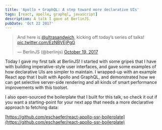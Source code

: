 ```yaml
---
title: 'Apollo + GraphQL: A step toward more declarative UIs'
tags: [react, apollo, graphql, javascript]
description: A talk I gave at BerlinJS.
pubDate: 'Oct 22 2017'
---
```


<div class="center-block">
  <blockquote class="twitter-tweet" data-lang="en"><p lang="en" dir="ltr">And here is <a href="https://twitter.com/ultrasandwich?ref_src=twsrc%5Etfw">@ultrasandwich</a>, kicking off today’s series of talks! <a href="https://t.co/EzNBVEjPgG">pic.twitter.com/EzNBVEjPgG</a></p>&mdash; BerlinJS (@berlinjs) <a href="https://twitter.com/berlinjs/status/921070699342630912?ref_src=twsrc%5Etfw">October 19, 2017</a></blockquote>
  <script async src="//platform.twitter.com/widgets.js" charset="utf-8"></script>
</div>

Today I gave my first talk at BerlinJS! I started with some gripes that I have
with building imperative-style user interfaces, and gave some examples of how
declarative UIs are simpler to maintain. I wrapped-up with an example React app
that I built with Apollo and GraphQL, and demonstrated how we can get selective
server-side rendering and all kinds of smart performance improvements with this
toolset.

I also open-sourced the boilerplate that I built for this talk, so check it out
if you want a starting-point for your next app that needs a more declarative
approach to fetching data:

[https://github.com/eschaefer/react-apollo-ssr-boilerplate](https://github.com/eschaefer/react-apollo-ssr-boilerplate)
